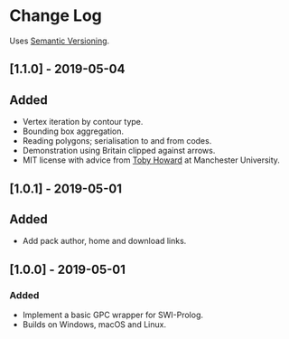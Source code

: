 # Change Log

Uses [Semantic Versioning](https://semver.org/).

## [1.1.0] - 2019-05-04
## Added
- Vertex iteration by contour type.
- Bounding box aggregation.
- Reading polygons; serialisation to and from codes.
- Demonstration using Britain clipped against arrows.
- MIT license with advice from [Toby
  Howard](http://www.cs.man.ac.uk/~toby) at Manchester University.

## [1.0.1] - 2019-05-01
## Added
- Add pack author, home and download links.

## [1.0.0] - 2019-05-01
### Added
- Implement a basic GPC wrapper for SWI-Prolog.
- Builds on Windows, macOS and Linux.
